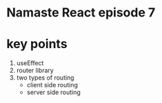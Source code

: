 # Namaste React episode 7

# key points

1. useEffect
2. router library
3. two types of routing
   - client side routing
   - server side routing
